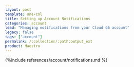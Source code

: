```yaml
---
layout: post
template: one-col
title: Setting up Account Notifications
categories: account
lead: "Managing notifications from your Cloud 66 account"
legacy: false
tags: ["account"]
permalink: /:collection/:path:output_ext
product: Maestro
---
```




{%include references/account/notifications.md %}
